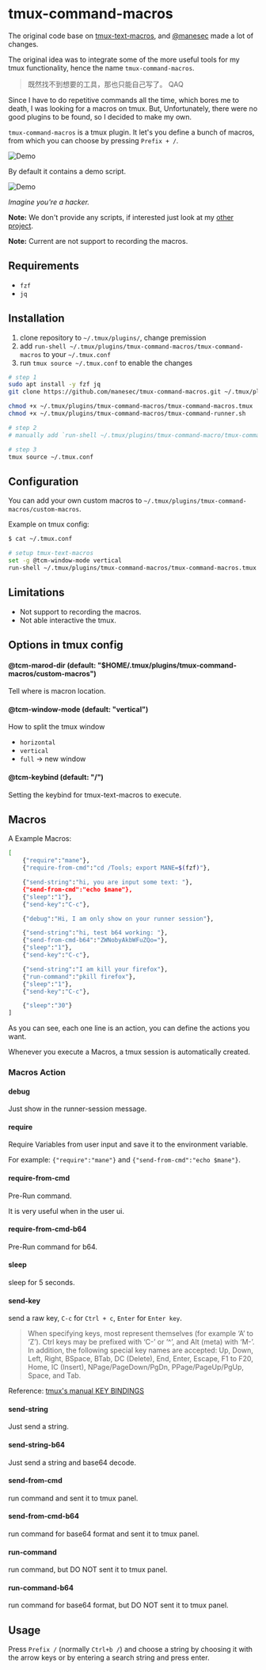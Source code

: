# tmux-command-macros

The original code base on [tmux-text-macros](https://github.com/Neo-Oli/tmux-text-macros/tree/master), and [@manesec](https://github.com/manesec) made a lot of changes.

The original idea was to integrate some of the more useful tools for my tmux functionality, hence the name `tmux-command-macros`.

> 既然找不到想要的工具，那也只能自己写了。 QAQ

Since I have to do repetitive commands all the time, which bores me to death, I was looking for a macros on tmux. 
But, Unfortunately, there were no good plugins to be found, so I decided to make my own. 

`tmux-command-macros` is a tmux plugin. It let's you define a bunch of macros, from which you can choose by pressing `Prefix + /`.

![Demo](https://raw.githubusercontent.com/manesec/tmux-command-macros/master/demo.gif)

By default it contains a demo script.

![Demo](https://raw.githubusercontent.com/manesec/tmux-command-macros/master/demo1.gif)

*Imagine you're a hacker.*

**Note:** We don't provide any scripts, if interested just look at my [other project](https://github.com/manesec/mane-tmux-macros).

**Note:** Current are not support to recording the macros.

## Requirements

* `fzf`
* `jq`

## Installation

1. clone repository to `~/.tmux/plugins/`, change premission
2. add `run-shell ~/.tmux/plugins/tmux-command-macros/tmux-command-macros` to your `~/.tmux.conf`
3. run `tmux source ~/.tmux.conf` to enable the changes

```bash
# step 1
sudo apt install -y fzf jq
git clone https://github.com/manesec/tmux-command-macros.git ~/.tmux/plugins/tmux-command-macros

chmod +x ~/.tmux/plugins/tmux-command-macros/tmux-command-macros.tmux
chmod +x ~/.tmux/plugins/tmux-command-macros/tmux-command-runner.sh

# step 2 
# manually add `run-shell ~/.tmux/plugins/tmux-command-macro/tmux-command-macro` in your tmux.

# step 3
tmux source ~/.tmux.conf
```

## Configuration

You can add your own custom macros to `~/.tmux/plugins/tmux-command-macros/custom-macros`. 

Example on tmux config: 

```bash
$ cat ~/.tmux.conf

# setup tmux-text-macros                
set -g @tcm-window-mode vertical
run-shell ~/.tmux/plugins/tmux-command-macros/tmux-command-macros.tmux
```

## Limitations

+ Not support to recording the macros.
+ Not able interactive the tmux.

## Options in tmux config

#### @tcm-marod-dir (default: "$HOME/.tmux/plugins/tmux-command-macros/custom-macros")

Tell where is macron location.

#### @tcm-window-mode (default: "vertical")

How to split the tmux window
* `horizontal`
* `vertical`
* `full` -> new window

#### @tcm-keybind (default: "/")

Setting the keybind for tmux-text-macros to execute.

## Macros

A Example Macros: 

```bash
[
    {"require":"mane"},
    {"require-from-cmd":"cd /Tools; export MANE=$(fzf)"},

    {"send-string":"hi, you are input some text: "},
    {"send-from-cmd":"echo $mane"},
    {"sleep":"1"},
    {"send-key":"C-c"},

    {"debug":"Hi, I am only show on your runner session"},

    {"send-string":"hi, test b64 working: "},
    {"send-from-cmd-b64":"ZWNobyAkbWFuZQo="},
    {"sleep":"1"},
    {"send-key":"C-c"},

    {"send-string":"I am kill your firefox"},
    {"run-command":"pkill firefox"},
    {"sleep":"1"},
    {"send-key":"C-c"},

    {"sleep":"30"}
]
```

As you can see, each one line is an action, you can define the actions you want.

Whenever you execute a Macros, a tmux session is automatically created.

### Macros Action

#### debug 

Just show in the runner-session message.

#### require

Require Variables from user input and save it to the environment variable.

For example: `{"require":"mane"}` and `{"send-from-cmd":"echo $mane"}`.

#### require-from-cmd

Pre-Run command.

It is very useful when in the user ui.

#### require-from-cmd-b64

Pre-Run command for b64.

#### sleep

sleep for 5 seconds.

#### send-key

send a raw key, `C-c` for `Ctrl + c`, `Enter` for `Enter key`.

> When specifying keys, most represent themselves (for example ‘A’ to ‘Z’). Ctrl keys may be prefixed with ‘C-’ or ‘^’, and Alt (meta) with ‘M-’. In addition, the following special key names are accepted: Up, Down, Left, Right, BSpace, BTab, DC (Delete), End, Enter, Escape, F1 to F20, Home, IC (Insert), NPage/PageDown/PgDn, PPage/PageUp/PgUp, Space, and Tab.

Reference:  [tmux's manual KEY BINDINGS](https://man.openbsd.org/OpenBSD-current/man1/tmux.1#KEY_BINDINGS)

#### send-string

Just send a string.

#### send-string-b64

Just send a string and base64 decode.

#### send-from-cmd

run command and sent it to tmux panel.

#### send-from-cmd-b64

run command for base64 format and sent it to tmux panel.

#### run-command

run command, but DO NOT sent it to tmux panel.

#### run-command-b64

run command for base64 format, but DO NOT sent it to tmux panel.

## Usage

Press `Prefix /` (normally `Ctrl+b /`) and choose a string by choosing it with the arrow keys or by entering a search string and press enter.
